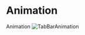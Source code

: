 # Animation
Animation
![TabBarAnimation](https://github.com/zdrjsonn/Animation/TabBarItemAnimation/tabBarItemAnimation.mov.gif)



